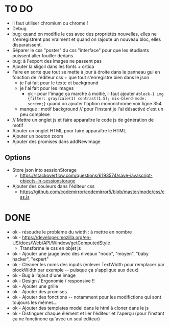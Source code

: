 # TO DO
- il faut utiliser chromium ou chrome !
- Debug
- bug: quand on modifie le css avec des propriétés nouvelles, elles ne s'enregistrent pas vraiment et quand on rajoute un nouveau bloc, elles disparaissent.
- Séparer le css "poster" du css "interface" pour que les étudiants puissent aller fouiller dedans
- bug: à l'export des images ne passent pas
- Ajouter la sligoil dans les fonts + ortica 
- Faire en sorte que tout se mette à jour à droite dans le panneau gui en fonction de l'éditeur css + que tout s'enregistre bien dans le json 
  + je l'ai fait pour le texte et background 
  + je l'ai fait pour les images
    * ok - pour l'image ça marche à moitié, il faut ajouter ```#block-1 img {filter: grayscale(1) contrast(1.5); mix-blend-mode: screen;}``` quand on ajouter l'option mononchrome voir ligne 354
  + manque : motif background // pour l'instant je l'ai désactivé c'est un peu complexe
- // Mettre un onglet js et faire apparaître le code js de génération de motif
- Ajouter un onglet HTML pour faire apparaître le HTML
- Ajouter un bouton zoom 
- Ajouter des promises dans addNewImage


## Options
- Store json into sessionStorage
  + https://stackoverflow.com/questions/6193574/save-javascript-objects-in-sessionstorage
- Ajouter des couleurs dans l'éditeur css
  + https://github.com/codemirror/codemirror5/blob/master/mode/css/css.js



# DONE 
- ok - résoudre le problème du width : à mettre en nombre
- ok - https://developer.mozilla.org/en-US/docs/Web/API/Window/getComputedStyle
  + Transforme le css en objet js
- ok - Ajouter une jauge avec des niveaux "noob", "moyen", "baby hacker", "expert"
- ok - Cleaner les noms des inputs (enlever TextWidth pour remplacer par blockWidth par exemple -- puisque ça s'applique aux deux)
- ok - Bug à l'ajout d'une image
- ok - Design / Ergonomie / responsive !!
- ok - Ajouter une grille
- ok - Ajouter des promises
- ok - Ajouter des fonctions -- notamment pour les modifictions qui sont toujours les mêmes…
- ok - Ajouter des templates model dans le html à cloner dans le js
- ok - Distinguer chaque élément et lier l'éditeur et l'aperçu (pour l'instant ça ne fonctinone qu'avec un seul éditeur)